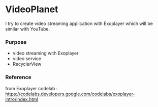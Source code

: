 # VideoPlanet
I try to create video streaming application with Exoplayer which will be similar with YouTube.

### Purpose
- video streaming with Exoplayer
- video service
- RecyclerView

### Reference
from Exoplayer codelab : https://codelabs.developers.google.com/codelabs/exoplayer-intro/index.html